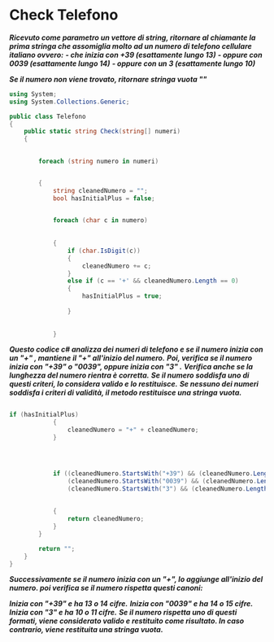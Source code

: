 # Check Telefono

***Ricevuto come parametro un vettore di string, ritornare al chiamante la prima stringa che assomiglia molto ad un numero di telefono cellulare italiano ovvero:***
***- che inizia con +39 (esattamente lungo  13)***
***- oppure con 0039 (esattamente lungo 14)***
***- oppure con un 3 (esattamente lungo 10)***

***Se il numero non viene trovato, ritornare stringa vuota ""***


``` c#
using System;
using System.Collections.Generic;

public class Telefono
{
    public static string Check(string[] numeri)
    {

        
        foreach (string numero in numeri)


        {
            string cleanedNumero = "";
            bool hasInitialPlus = false; 

            
            foreach (char c in numero)
            
            
            {
                if (char.IsDigit(c))
                {
                    cleanedNumero += c;
                }
                else if (c == '+' && cleanedNumero.Length == 0)
                {
                    hasInitialPlus = true; 
             
                }
            
            
            }
``` 

 
 ***Questo codice c# analizza dei numeri di telefono  e se il numero inizia con un "+" , mantiene il "+" all'inizio del numero.***
***Poi, verifica se il numero inizia con "+39" o "0039", oppure inizia con "3" .***
***Verifica anche se la lunghezza del numero rientra è corretta.***
***Se il numero soddisfa uno di questi criteri, lo considera valido e lo restituisce.***
***Se nessuno dei numeri soddisfa i criteri di validità, il metodo restituisce una stringa vuota.***


``` c#

if (hasInitialPlus) 
            {
                cleanedNumero = "+" + cleanedNumero;
            }




            if ((cleanedNumero.StartsWith("+39") && (cleanedNumero.Length == 13 || cleanedNumero.Length == 14)) ||
                (cleanedNumero.StartsWith("0039") && (cleanedNumero.Length == 14 || cleanedNumero.Length == 15)) ||
                (cleanedNumero.StartsWith("3") && (cleanedNumero.Length == 10 || cleanedNumero.Length == 11)))
           
           
            {
                return cleanedNumero;
            }
        }

        return "";
    }
}
```

***Successivamente se il numero inizia con un "+", lo aggiunge all'inizio del numero.
 poi verifica se il numero rispetta questi canoni:***

***Inizia con "+39" e ha 13 o 14 cifre.***
***Inizia con "0039" e ha 14 o 15 cifre.***
***Inizia con "3" e ha 10 o 11 cifre.***
***Se il numero rispetta uno di questi formati, viene considerato valido e restituito come risultato. In caso contrario, viene restituita una stringa vuota.***

